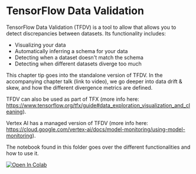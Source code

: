 # TensorFlow Data Validation
TensorFlow Data Validation (TFDV) is a tool to allow that allows you to
detect discrepancies between datasets. Its functionality includes:
* Visualizing your data
* Automatically inferring a schema for your data
* Detecting when a dataset doesn't match the schema
* Detecting when different datasets diverge too much

This chapter tip goes into the standalone version of TFDV.
In the accompanying chapter talk (link to video), we go deeper into
data drift & skew, and how the different divergence metrics are defined.

TFDV can also be used as part of TFX (more info here: https://www.tensorflow.org/tfx/guide#data_exploration_visualization_and_cleaning).

Vertex AI has a managed version of TFDV (more info here: https://cloud.google.com/vertex-ai/docs/model-monitoring/using-model-monitoring).

The notebook found in this folder goes over the different functionalities and how to use it.

[![Open In Colab](https://colab.research.google.com/assets/colab-badge.svg)](https://colab.research.google.com/github/ml6team/quick-tips/blob/main/structured_data/2021_06_30_tensorflow_data_validation/tfdv_functionality_showcase.ipynb)